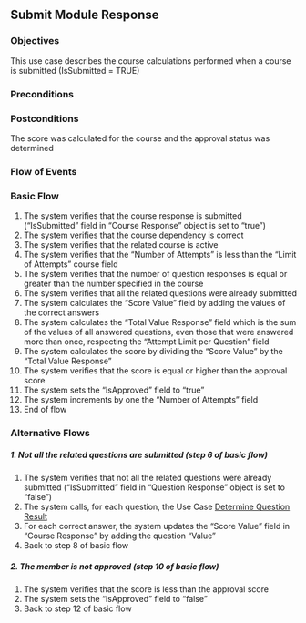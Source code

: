 ## Submit Module Response

### Objectives
This use case describes the course calculations performed when a course is submitted (IsSubmitted = TRUE)

### Preconditions

### Postconditions
The score was calculated for the course and the approval status was determined

### Flow of Events

### Basic Flow
   1. The system verifies that the course response is submitted (“IsSubmitted” field in “Course Response” object is set to “true”)
   2. The system verifies that the course dependency is correct 
   3. The system verifies that the related course is active
   4. The system verifies that the “Number of Attempts” is less than the “Limit of Attempts” course field
   5. The system verifies that the number of question responses is equal or greater than the number specified in the course
   6. The system verifies that all the related questions were already submitted
   7. The system calculates the “Score Value” field by adding the values of the correct answers
   8. The system calculates the “Total Value Response” field which is the sum of the values of all answered questions, even those that were answered more than once, respecting the “Attempt Limit per Question” field
   9. The system calculates the score by dividing the “Score Value” by the “Total Value Response”
   10. The system verifies that the score is equal or higher than the approval score
   11. The system sets the “IsApproved” field to “true”
   12. The system increments by one the “Number of Attempts” field
   13. End of flow

### Alternative Flows

##### 1. Not all the related questions are submitted (step 6 of basic flow)
   1. The system verifies that not all the related questions were already submitted (“IsSubmitted” field in “Question Response” object is set to “false”)
   2. The system calls, for each question, the Use Case [Determine Question Result](?name=UC-ELR-0001)
   5. For each correct answer, the system updates the “Score Value” field in “Course Response” by adding the question “Value”   
   4. Back to step 8 of basic flow

##### 2. The member is not approved (step 10 of basic flow)
   1. The system verifies that the score is less than the approval score
   2. The system sets the “IsApproved” field to “false”
   3. Back to step 12 of basic flow
